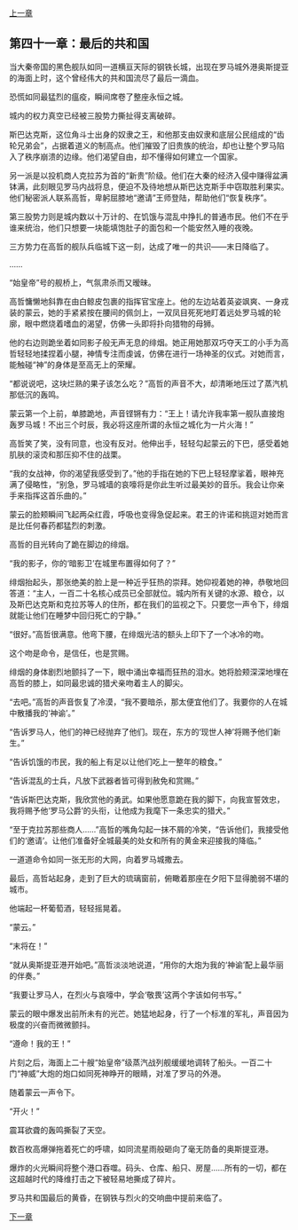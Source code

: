 [上一章](40-女王的调教.md)

## 第四十一章：最后的共和国

当大秦帝国的黑色舰队如同一道横亘天际的钢铁长城，出现在罗马城外港奥斯提亚的海面上时，这个曾经伟大的共和国流尽了最后一滴血。

恐慌如同最猛烈的瘟疫，瞬间席卷了整座永恒之城。

城内的权力真空已经被三股势力撕扯得支离破碎。

斯巴达克斯，这位角斗士出身的奴隶之王，和他那支由奴隶和底层公民组成的“齿轮兄弟会”，占据着道义的制高点。他们摧毁了旧贵族的统治，却也让整个罗马陷入了秩序崩溃的边缘。他们渴望自由，却不懂得如何建立一个国家。

另一派是以投机商人克拉苏为首的“新贵”阶级。他们在大秦的经济入侵中赚得盆满钵满，此刻眼见罗马内战将息，便迫不及待地想从斯巴达克斯手中窃取胜利果实。他们秘密派人联系高哲，卑躬屈膝地“邀请”王师登陆，帮助他们“恢复秩序”。

第三股势力则是城内数以十万计的、在饥饿与混乱中挣扎的普通市民。他们不在乎谁来统治，他们只想要一块能填饱肚子的面包和一个能安然入睡的夜晚。

三方势力在高哲的舰队兵临城下这一刻，达成了唯一的共识——末日降临了。

……

“始皇帝”号的舰桥上，气氛肃杀而又暧昧。

高哲慵懒地斜靠在由白鲸皮包裹的指挥官宝座上。他的左边站着英姿飒爽、一身戎装的蒙云，她的手紧紧按在腰间的佩剑上，一双凤目死死地盯着远处罗马城的轮廓，眼中燃烧着嗜血的渴望，仿佛一头即将扑向猎物的母狮。

他的右边则跪坐着如同影子般无声无息的绯烟。她正用她那双巧夺天工的小手为高哲轻轻地揉捏着小腿，神情专注而虔诚，仿佛在进行一场神圣的仪式。对她而言，能触碰“神”的身体是至高无上的荣耀。

“都说说吧，这块烂熟的果子该怎么吃？”高哲的声音不大，却清晰地压过了蒸汽机那低沉的轰鸣。

蒙云第一个上前，单膝跪地，声音铿锵有力：“王上！请允许我率第一舰队直接炮轰罗马城！不出三个时辰，我必将这座所谓的永恒之城化为一片火海！”

高哲笑了笑，没有同意，也没有反对。他伸出手，轻轻勾起蒙云的下巴，感受着她肌肤的滚烫和那压抑不住的战栗。

“我的女战神，你的渴望我感受到了。”他的手指在她的下巴上轻轻摩挲着，眼神充满了侵略性，“别急，罗马城墙的哀嚎将是你此生听过最美妙的音乐。我会让你亲手来指挥这首乐曲的。”

蒙云的脸颊瞬间飞起两朵红霞，呼吸也变得急促起来。君王的许诺和挑逗对她而言是比任何春药都猛烈的刺激。

高哲的目光转向了跪在脚边的绯烟。

“我的影子，你的‘暗影卫’在城里布置得如何了？”

绯烟抬起头，那张绝美的脸上是一种近乎狂热的崇拜。她仰视着她的神，恭敬地回答道：“主人，一百二十名核心成员已全部就位。城内所有关键的水源、粮仓，以及斯巴达克斯和克拉苏等人的住所，都在我们的监视之下。只要您一声令下，绯烟就能让他们在睡梦中回归死亡的宁静。”

“很好。”高哲很满意。他弯下腰，在绯烟光洁的额头上印下了一个冰冷的吻。

这个吻是命令，是信任，也是赏赐。

绯烟的身体剧烈地颤抖了一下，眼中涌出幸福而狂热的泪水。她将脸颊深深地埋在高哲的膝上，如同最忠诚的猎犬亲吻着主人的脚尖。

“去吧。”高哲的声音恢复了冷漠，“我不要暗杀，那太便宜他们了。我要你的人在城中散播我的‘神谕’。”

“告诉罗马人，他们的神已经抛弃了他们。现在，东方的‘现世人神’将赐予他们新生。”

“告诉饥饿的市民，我的船上有足以让他们吃上一整年的粮食。”

“告诉混乱的士兵，凡放下武器者皆可得到赦免和赏赐。”

“告诉斯巴达克斯，我欣赏他的勇武。如果他愿意跪在我的脚下，向我宣誓效忠，我将赐予他‘罗马公爵’的头衔，让他成为我麾下一条忠实的猎犬。”

“至于克拉苏那些商人……”高哲的嘴角勾起一抹不屑的冷笑，“告诉他们，我接受他们的‘邀请’。让他们准备好全城最美的处女和所有的黄金来迎接我的降临。”

一道道命令如同一张无形的大网，向着罗马城撒去。

最后，高哲站起身，走到了巨大的琉璃窗前，俯瞰着那座在夕阳下显得脆弱不堪的城市。

他端起一杯葡萄酒，轻轻摇晃着。

“蒙云。”

“末将在！”

“就从奥斯提亚港开始吧。”高哲淡淡地说道，“用你的大炮为我的‘神谕’配上最华丽的伴奏。”

“我要让罗马人，在烈火与哀嚎中，学会‘敬畏’这两个字该如何书写。”

蒙云的眼中爆发出前所未有的光芒。她猛地起身，行了一个标准的军礼，声音因为极度的兴奋而微微颤抖。

“遵命！我的王！”

片刻之后，海面上二十艘“始皇帝”级蒸汽战列舰缓缓地调转了船头。一百二十门“神威”大炮的炮口如同死神睁开的眼睛，对准了罗马的外港。

随着蒙云一声令下。

“开火！”

震耳欲聋的轰鸣撕裂了天空。

数百枚高爆弹拖着死亡的呼啸，如同流星雨般砸向了毫无防备的奥斯提亚港。

爆炸的火光瞬间将整个港口吞噬。码头、仓库、船只、房屋……所有的一切，都在这超越时代的降维打击之下被轻易地撕成了碎片。

罗马共和国最后的黄昏，在钢铁与烈火的交响曲中提前来临了。

[下一章](42-绝望的使者.md)
